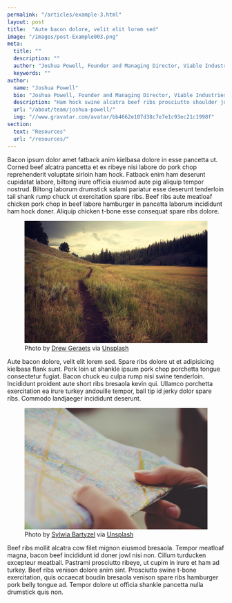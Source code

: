 ```yaml
---
permalink: "/articles/example-3.html"
layout: post
title:  "Aute bacon dolore, velit elit lorem sed"
image: "/images/post-Example003.png"
meta:
  title: ""
  description: ""
  author: "Joshua Powell, Founder and Managing Director, Viable Industries, L.L.C."
  keywords: ""
author:
  name: "Joshua Powell"
  bio: "Joshua Powell, Founder and Managing Director, Viable Industries, L.L.C."
  description: "Ham hock swine alcatra beef ribs prosciutto shoulder jowl. Andouille filet mignon beef cow pork chop. Beef tail beef ribs prosciutto venison bresaola drumstick shank short loin capicola pork chop ball tip salami cupim. Biltong pork loin ham tongue, shank strip steak meatloaf chicken prosciutto corned beef landjaeger alcatra."
  url: "/about/team/joshua-powell/"
  img: "//www.gravatar.com/avatar/bb4662e107d38c7e7e1c93ec21c1998f"
section: 
  text: "Resources"
  url: "/resources/"
---
```

Bacon ipsum dolor amet fatback anim kielbasa dolore in esse pancetta ut. Corned beef alcatra pancetta et ex ribeye nisi labore do pork chop reprehenderit voluptate sirloin ham hock. Fatback enim ham deserunt cupidatat labore, biltong irure officia eiusmod aute pig aliquip tempor nostrud. Biltong laborum drumstick salami pariatur esse deserunt tenderloin tail shank rump chuck ut exercitation spare ribs. Beef ribs aute meatloaf chicken pork chop in beef labore hamburger in pancetta laborum incididunt ham hock doner. Aliquip chicken t-bone esse consequat spare ribs dolore.

<figure>
  <img src="/images/post-Example002.jpg" alt="" />
  <figcaption>Photo by <a href="https://unsplash.com/drewgeraets" target="_blank">Drew Geraets</a> via <a href="https://unsplash.com/" target="_blank">Unsplash</a></figcaption>
</figure>

Aute bacon dolore, velit elit lorem sed. Spare ribs dolore ut et adipisicing kielbasa flank sunt. Pork loin ut shankle ipsum pork chop porchetta tongue consectetur fugiat. Bacon chuck eu culpa rump nisi swine tenderloin. Incididunt proident aute short ribs bresaola kevin qui. Ullamco porchetta exercitation ea irure turkey andouille tempor, ball tip id jerky dolor spare ribs. Commodo landjaeger incididunt deserunt.

<figure>
  <img src="/images/post-Example001.jpg" alt="" />
  <figcaption>Photo by <a href="https://unsplash.com/sylwiabartyzel" title="Sylwia Bartyzel" target="_blank">Sylwia Bartyzel</a> via <a href="https://unsplash.com/" target="_blank">Unsplash</a></figcaption>
</figure>

Beef ribs mollit alcatra cow filet mignon eiusmod bresaola. Tempor meatloaf magna, bacon beef incididunt id doner jowl nisi non. Cillum turducken excepteur meatball. Pastrami prosciutto ribeye, ut cupim in irure et ham ad turkey. Beef ribs venison dolore anim sint. Prosciutto swine t-bone exercitation, quis occaecat boudin bresaola venison spare ribs hamburger pork belly tongue ad. Tempor dolore ut officia shankle pancetta nulla drumstick quis non.

